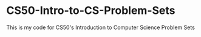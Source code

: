 # CS50-Intro-to-CS-Problem-Sets
This is my code for CS50's Introduction to Computer Science Problem Sets

